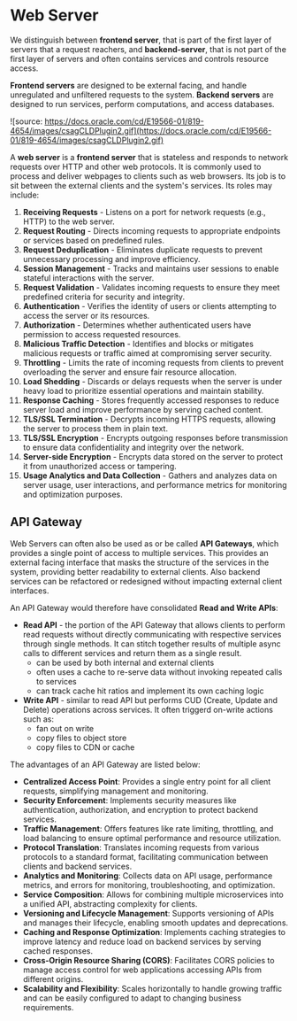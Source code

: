 # Web Server

We distinguish between **frontend server**, that is part of the first layer of servers that a request reachers, and **backend-server**, that is not part of the first layer of servers and often contains services and controls resource access.

**Frontend servers** are designed to be external facing, and handle unregulated and unfiltered requests to the system. **Backend servers** are designed to run services, perform computations, and access databases.

![source: https://docs.oracle.com/cd/E19566-01/819-4654/images/csagCLDPlugin2.gif](https://docs.oracle.com/cd/E19566-01/819-4654/images/csagCLDPlugin2.gif)

A **web server** is a **frontend server** that is stateless and responds to network requests over HTTP and other web protocols. It is commonly used to process and deliver webpages to clients such as web browsers. Its job is to sit between the external clients and the system's services. Its roles may include:

1. **Receiving Requests** - Listens on a port for network requests (e.g., HTTP) to the web server.
2. **Request Routing** - Directs incoming requests to appropriate endpoints or services based on predefined rules.
3. **Request Deduplication** - Eliminates duplicate requests to prevent unnecessary processing and improve efficiency.
4. **Session Management** - Tracks and maintains user sessions to enable stateful interactions with the server.
5. **Request Validation** - Validates incoming requests to ensure they meet predefined criteria for security and integrity.
6. **Authentication** - Verifies the identity of users or clients attempting to access the server or its resources.
7. **Authorization** - Determines whether authenticated users have permission to access requested resources.
8. **Malicious Traffic Detection** - Identifies and blocks or mitigates malicious requests or traffic aimed at compromising server security.
9. **Throttling** - Limits the rate of incoming requests from clients to prevent overloading the server and ensure fair resource allocation.
10. **Load Shedding** - Discards or delays requests when the server is under heavy load to prioritize essential operations and maintain stability.
11. **Response Caching** - Stores frequently accessed responses to reduce server load and improve performance by serving cached content.
12. **TLS/SSL Termination** - Decrypts incoming HTTPS requests, allowing the server to process them in plain text.
13. **TLS/SSL Encryption** - Encrypts outgoing responses before transmission to ensure data confidentiality and integrity over the network.
14. **Server-side Encryption** - Encrypts data stored on the server to protect it from unauthorized access or tampering.
15. **Usage Analytics and Data Collection** - Gathers and analyzes data on server usage, user interactions, and performance metrics for monitoring and optimization purposes.

## API Gateway

Web Servers can often also be used as or be called **API Gateways**, which provides a single point of access to multiple services. This provides an external facing interface that masks the structure of the services in the system, providing better readability to external clients. Also backend services can be refactored or redesigned without impacting external client interfaces.

An API Gateway would therefore have consolidated **Read and Write APIs**:

- **Read API** - the portion of the API Gateway that allows clients to perform read requests without directly communicating with respective services through single methods. It can stitch together results of multiple async calls to different services and return them as a single result.
  - can be used by both internal and external clients
  - often uses a cache to re-serve data without invoking repeated calls to services
  - can track cache hit ratios and implement its own caching logic
- **Write API** - similar to read API but performs CUD (Create, Update and Delete) operations across services. It often triggerd on-write actions such as:
  - fan out on write
  - copy files to object store
  - copy files to CDN or cache

The advantages of an API Gateway are listed below:
- **Centralized Access Point**: Provides a single entry point for all client requests, simplifying management and monitoring.
- **Security Enforcement**: Implements security measures like authentication, authorization, and encryption to protect backend services.
- **Traffic Management**: Offers features like rate limiting, throttling, and load balancing to ensure optimal performance and resource utilization.
- **Protocol Translation**: Translates incoming requests from various protocols to a standard format, facilitating communication between clients and backend services.
- **Analytics and Monitoring**: Collects data on API usage, performance metrics, and errors for monitoring, troubleshooting, and optimization.
- **Service Composition**: Allows for combining multiple microservices into a unified API, abstracting complexity for clients.
- **Versioning and Lifecycle Management**: Supports versioning of APIs and manages their lifecycle, enabling smooth updates and deprecations.
- **Caching and Response Optimization**: Implements caching strategies to improve latency and reduce load on backend services by serving cached responses.
- **Cross-Origin Resource Sharing (CORS)**: Facilitates CORS policies to manage access control for web applications accessing APIs from different origins.
- **Scalability and Flexibility**: Scales horizontally to handle growing traffic and can be easily configured to adapt to changing business requirements.

